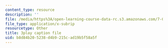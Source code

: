 ```yaml
---
content_type: resource
description: ''
file: /media/https%3A/open-learning-course-data-rc.s3.amazonaws.com/7-01sc-fundamentals-of-biology-fall-2011/b8d84b205238d4b9215cad19b5f58a5f_htYyCEdc8B4.srt
file_type: application/x-subrip
resourcetype: Other
title: 3play caption file
uid: b8d84b20-5238-d4b9-215c-ad19b5f58a5f
---
```

